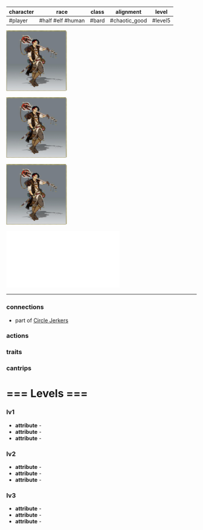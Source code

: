 | character | race              | class | alignment     | level   |
| --------- | ----------------- | ----- | ------------- | ------- |
| #player   | #half #elf #human | #bard | #chaotic_good | #level5 |

![img-Jianni](Matter%20Campaign📁/Players👤/_attachments/img-Jianni.png)

![img-Jianni](Matter%20Campaign📁/Players👤/_attachments/img-Jianni.png)

![img-Jianni](_attachments/img-Jianni.png)

![Jianni_lvl_5](Matter%20Campaign📁/Players👤/_attachments/Jianni_lvl_5.pdf)

---
### connections
- part of [Circle Jerkers](Matter%20Campaign📁/Clans⚔/Circle%20Jerkers.md)

### actions
### traits
### cantrips

# === Levels ===
### lv1
- **attribute** - 
- **attribute** - 
- **attribute** - 

### lv2
- **attribute** - 
- **attribute** - 
- **attribute** - 

### lv3
- **attribute** - 
- **attribute** - 
- **attribute** - 
